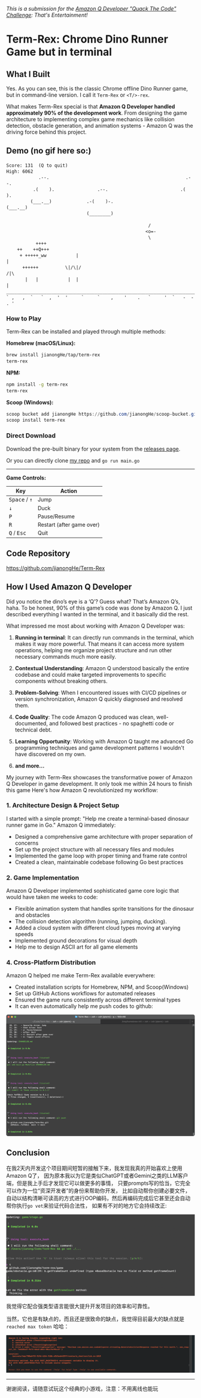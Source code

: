 *This is a submission for the [Amazon Q Developer "Quack The Code" Challenge](https://dev.to/challenges/aws-amazon-q-v2025-04-30): That's Entertainment!*

# Term-Rex: Chrome Dino Runner Game but in terminal

## What I Built

Yes. As you can see, this is the classic Chrome offline Dino Runner game, but in command-line version. I call it `Term-Rex` or `<T/>-rex`.

What makes Term-Rex special is that **Amazon Q Developer handled approximately 90% of the development work**. 
From designing the game architecture to implementing complex game mechanics like collision detection, obstacle generation, and animation systems - Amazon Q was the driving force behind this project.

## Demo (no gif here so:)

```
Score: 131  (Q to quit)                                               High: 6062
            .--.                                                   .--.         
          .(    ).                .--.                           .(    ).       
         (___.__)             .-(    )-.                        (___.__)        
                              (________)                                        
                                                                           
                                                     /                          
                                                    <o=-                        
                                                     \                          
           ++++                
    ++    ++Q+++
     + +++++_ww           |                                                  |  
      ++++++          \|/\|/                                                /|\ 
       |   |           |  |                                                  |  
________________________________________________________________________________
` ,   ,  `   `  ,  '  '     `     `    ,    '    .   `     '  `   -  -  . '     
```


### How to Play

Term-Rex can be installed and played through multiple methods:

**Homebrew (macOS/Linux):**
```bash
brew install jianongHe/tap/term-rex
term-rex
```

**NPM:**
```bash
npm install -g term-rex
term-rex
```

**Scoop (Windows):**
```powershell
scoop bucket add jianongHe https://github.com/jianongHe/scoop-bucket.git
scoop install term-rex
```

### Direct Download

Download the pre-built binary for your system from the [releases page](https://github.com/jianongHe/term-rex/releases/latest).

Or you can directly clone [my repo](https://github.com/jianongHe/Term-Rex) and `go run main.go`

---

**Game Controls:**

| Key                             | Action |
|---------------------------------|--------|
| <kbd>Space</kbd> / <kbd>↑</kbd> | Jump |
| <kbd>↓</kbd>                    | Duck |
| <kbd>P</kbd>                    | Pause/Resume |
| <kbd>R</kbd>                    | Restart (after game over) |
| <kbd>Q</kbd> / <kbd>Esc</kbd>   | Quit |

## Code Repository

https://github.com/jianongHe/Term-Rex

## How I Used Amazon Q Developer

Did you notice the dino’s eye is a ‘Q’? Guess what? That’s Amazon Q’s, haha.
To be honest, 90% of this game’s code was done by Amazon Q. I just described everything I wanted in the terminal, and it basically did the rest.

What impressed me most about working with Amazon Q Developer was:

1. **Running in terminal**: It can directly run commands in the terminal, which makes it way more powerful. That means it can access more system operations, helping me organize project structure and run other necessary commands much more easily.

2. **Contextual Understanding**: Amazon Q understood basically the entire codebase and could make targeted improvements to specific components without breaking others.

3. **Problem-Solving**: When I encountered issues with CI/CD pipelines or version synchronization, Amazon Q quickly diagnosed and resolved them.

4. **Code Quality**: The code Amazon Q produced was clean, well-documented, and followed best practices - no spaghetti code or technical debt.

5. **Learning Opportunity**: Working with Amazon Q taught me advanced Go programming techniques and game development patterns I wouldn't have discovered on my own.

6. **and more...**


My journey with Term-Rex showcases the transformative power of Amazon Q Developer in game development. It only took me within 24 hours to finish this game Here's how Amazon Q revolutionized my workflow:

### 1. Architecture Design & Project Setup

I started with a simple prompt: "Help me create a terminal-based dinosaur runner game in Go." Amazon Q immediately:
- Designed a comprehensive game architecture with proper separation of concerns
- Set up the project structure with all necessary files and modules
- Implemented the game loop with proper timing and frame rate control
- Created a clean, maintainable codebase following Go best practices

### 2. Game Implementation

Amazon Q Developer implemented sophisticated game core logic that would have taken me weeks to code:

- Flexible animation system that handles sprite transitions for the dinosaur and obstacles
- The collision detection algorithm (running, jumping, ducking).
- Added a cloud system with different cloud types moving at varying speeds
- Implemented ground decorations for visual depth
- Help me to design ASCII art for all game elements

### 4. Cross-Platform Distribution

Amazon Q helped me make Term-Rex available everywhere:
- Created installation scripts for Homebrew, NPM, and Scoop(Windows)
- Set up GitHub Actions workflows for automated releases
- Ensured the game runs consistently across different terminal types
- It can even automatically help me push codes to github:

![img.png](assets/screenshot-push-code.png)

## Conclusion


在我2天内开发这个项目期间短暂的接触下来，我发现我真的开始喜欢上使用Amazon Q了，
因为原本我以为它是类似ChatGPT或者Gemini之类的LLM客户端，但是我上手后才发现它可以做更多的事情，
只要prompts写的恰当，它完全可以作为一位“资深开发者”的身份来帮助你开发，
比如自动帮你创建必要文件，自动以结构清晰可读高的方式进行OOP编码，然后再编码完成后它甚至还会自动帮你执行`go vet`来验证代码合法性，
如果有不对的地方它会持续改正:

![img.png](assets/screenshot-fix-error.png)

我觉得它配合强类型语言能很大提升开发项目的效率和可靠性。

当然，它也是有缺点的，而且还是很致命的缺点，我觉得目前最大的缺点就是`reached max token` 哈哈：

![img.png](assets/screenshot-reached-limit.png)

---

谢谢阅读，请随意试玩这个经典的小游戏，注意：不用离线也能玩
